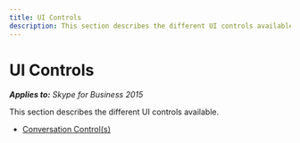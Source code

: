 ```yaml
---
title: UI Controls
description: This section describes the different UI controls available.
---
```

# UI Controls



 _**Applies to:** Skype for Business 2015_

This section describes the different UI controls available.


- [Conversation Control(s)](PTUIControlsConversationControl.md)


